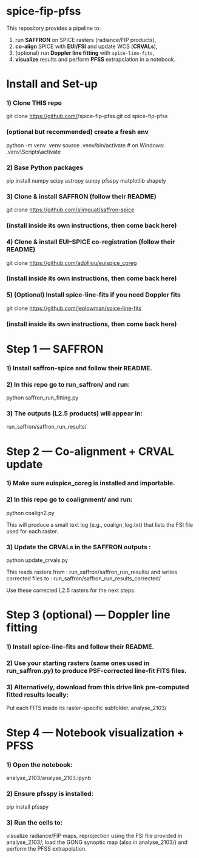 # spice-fip-pfss

This repository provides a pipeline to:
1. run **SAFFRON** on SPICE rasters (radiance/FIP products),
2. **co-align** SPICE with **EUI/FSI** and update WCS (**CRVALs**),
3. (optional) run **Doppler line fitting** with `spice-line-fits`,
4. **visualize** results and perform **PFSS** extrapolation in a notebook.

# Install and Set-up

### 1) Clone THIS repo
git clone https://github.com/<your-user>/spice-fip-pfss.git
cd spice-fip-pfss

### (optional but recommended) create a fresh env
python -m venv .venv
source .venv/bin/activate  # on Windows: .venv\Scripts\activate

### 2) Base Python packages
pip install numpy scipy astropy sunpy pfsspy matplotlib shapely

### 3) Clone & install SAFFRON (follow their README)
git clone https://github.com/slimguat/saffron-spice
### (install inside its own instructions, then come back here)

### 4) Clone & install EUI–SPICE co-registration (follow their README)
git clone https://github.com/adolliou/euispice_coreg
### (install inside its own instructions, then come back here)

### 5) (Optional) Install spice-line-fits if you need Doppler fits
git clone https://github.com/jeplowman/spice-line-fits
### (install inside its own instructions, then come back here)

# Step 1 — SAFFRON

### 1) Install saffron-spice and follow their README.

### 2) In this repo go to run_saffron/ and run:

python saffron_run_fitting.py

### 3) The outputs (L2.5 products) will appear in:

run_saffron/saffron_run_results/

# Step 2 — Co-alignment + CRVAL update

### 1) Make sure euispice_coreg is installed and importable.

### 2) In this repo go to coalignment/ and run:
python coalign2.py

This will produce a small text log (e.g., coalign_log.txt) that lists the FSI file used for each raster.

### 3) Update the CRVALs in the SAFFRON outputs : 
python update_crvals.py

This reads rasters from : run_saffron/saffron_run_results/
and writes corrected files to : run_saffron/saffron_run_results_corrected/

Use these corrected L2.5 rasters for the next steps.

# Step 3 (optional) — Doppler line fitting

### 1) Install spice-line-fits and follow their README.

### 2) Use your starting rasters (same ones used in run_saffron.py) to produce PSF-corrected line-fit FITS files.

### 3) Alternatively, download from this drive link pre-computed fitted results locally:
Put each FITS inside its raster-specific subfolder.
analyse_2103/

# Step 4 — Notebook visualization + PFSS

### 1) Open the notebook:
analyse_2103/analyse_2103.ipynb
### 2) Ensure pfsspy is installed:
pip install pfsspy
### 3) Run the cells to:
visualize radiance/FIP maps,
reprojection using the FSI file provided in analyse_2103/,
load the GONG synoptic map (also in analyse_2103/) and perform the PFSS extrapolation.
